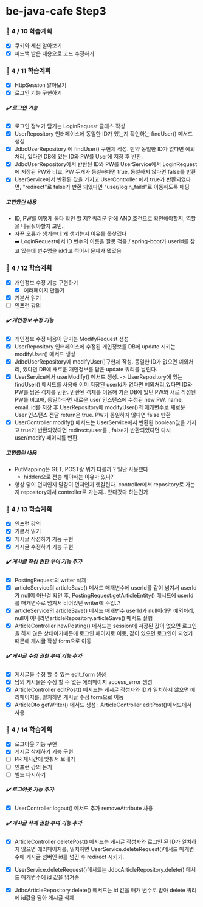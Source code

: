 # be-java-cafe  Step3

### 📌 4 / 10 학습계획

- [x] 쿠키와 세션 알아보기
- [x] 피드백 받은 내용으로 코드 수정하기

### 📌 4 / 11 학습계획

- [x] HttpSession 알아보기
- [x] 로그인 기능 구현하기

##### ✔️ 로그인 기능

- [x] 로그인 정보가 담기는 LoginRequest 클래스 작성
- [x] UserRepository 인터페이스에 동일한 ID가 있는지 확인하는 findUser() 메서드 생성
- [x] JdbcUserRepository 에 findUser() 구현체 작성. 만약 동일한 ID가 없다면 예외처리, 있다면 DB에 있는 ID와 PW를 User에 저장 후 반환.
- [x] JdbcUserRepository에서 반환된 ID와 PW를 UserService에서 LoginRequest에 저장된 PW와 비교, PW 두개가 동일하다면 true, 동일하지 않다면 false를 반환
- [x] UserService에서 반환된 값을 가지고 UserController 에서 true가 반환되었다면, "redirect"로 false가 반환 되었다면 "user/login_faild"로 이동하도록 매핑

##### 고민했던 내용

- ID, PW를 어떻게 둘다 확인 할 지? 쿼리문 안에 AND 조건으로 확인해야할지, 역할을 나눠줘야할지 고민..
- 자꾸 오류가 생기는데 왜 생기는지 이유를 못찾겠다<br>
  ➡️ LoginRequest에서 ID 변수의 이름을 잘못 적음 / spring-boot가 userId를 찾고 있는데 변수명을 id라고 적어서 문제가 됐었음

### 📌 4 / 12 학습계획

- [x] 개인정보 수정 기능 구현하기
    - [x] 에러페이지 만들기
- [x] 기본서 읽기
- [ ] 인프런 강의

##### ✔️ 개인정보 수정 기능

- [x] 개인정보 수정 내용이 담기는 ModifyRequest 생성
- [x] UserRepository 인터페이스에 수정된 개인정보를 DB에 update 시키는 modifyUser() 메서드 생성
- [x] JdbcUserRepository에 modifyUser()구현체 작성. 동일한 ID가 없으면 예외처리, 있다면 DB에 새로운 개인정보를 담은 update 쿼리를 날린다.
- [x] UserService에서 userModify() 메서드 생성. -> UserRepository에 있는 findUser() 메서드를 사용해 이미 저장된 userId가 없다면 예외처리,있다면 ID와 PW를
  담은 객체를 반환.
  반환된 객체를 이용해 기존 DB에 있던 PW와 새로 작성된 PW를 비교해, 동일하다면 새로운 user 인스턴스에 수정된 new PW, name, email, id를 저장 후
  UserRepository에 modifyUser()의 매개변수로 새로운 User 인스턴스 전달 return은 true. PW가 동일하지 않다면 false 반환
- [x] UserController modify() 메서드는 UserService에서 반환된 boolean값을 가지고 true가 반환되었다면 redirect:/user를 , false가 반환되었다면 다시
  user/modify 페이지를 반환.

##### 고민했던 내용

- PutMapping은 GET, POST랑 뭐가 다를까 ? 일단 사용했다
    - hidden으로 전송 해야하는 이유가 있나?
- 항상 닭이 먼저인지 달걀이 먼저인지 헷갈린다. controller에서 repository로 가는지 repository에서 controller로 가는지.. 왔다갔다 하는건가

### 📌 4 / 13 학습계획

- [x] 인프런 강의
- [x] 기본서 읽기
- [x] 게시글 작성하기 기능 구현
- [x] 게시글 수정하기 기능 구현

##### ✔️ 게시글 작성 권한 부여 기능 추가

- [x] PostingRequest의 writer 삭제
- [x] articleService의 articleSave() 메서드 매개변수에 userId를 같이 넘겨서 userId가 null이 아닌걸 확인 후,
  PostingRequest.getArticleEntity() 메서드에 userId를 매개변수로 넘겨서 비어있던 writer에 주입..?
- [x] articleService의 articleSave() 메서드 매개변수 userId가 null이라면 예외처리,
  null이 아니라면articleRepository.articleSave() 메서드 실행
- [x] ArticleController newPosting() 메서드는 session에 저장된 값이 없으면 로그인을 하지 않은 상태이기때문에 로그인 페이지로 이동,
  값이 있으면 로그인이 되었기때문에 게시글 작성 form으로 이동

##### ✔️ 게시글 수정 권한 부여 기능 추가

- [x] 게시글을 수정 할 수 있는 edit_form 생성
- [x] 남의 게시물은 수정 할 수 없는 에러페이지 access_error 생성
- [x] ArticleController editPost() 메서드는 게시글 작성자와 ID가 일치하지 않으면 에러페이지를, 일치하면 게시글 수정 form으로 이동
- [x] ArticleDto getWriter() 메서드 생성 : ArticleController editPost()메서드에서 사용

### 📌 4 / 14 학습계획

- [x] 로그아웃 기능 구현
- [x] 게시글 삭제하기 기능 구현
- [ ] PR 제시간에 맞춰서 보내기
- [ ] 인프런 강의 듣기
- [ ] 빌드 다시하기

##### ✔️ 로그아웃 기능 추가

- [x] UserController logout() 메서드 추가 removeAttribute 사용

##### ✔️ 게시글 삭제 권한 부여 기능 추가

- [x] ArticleController deletePost() 메서드는 게시글 작성자와 로그인 된 ID가 일치하지 않으면 에러페이지를,
  일치하면 UserService.deleteRequest()메서드 매개변수에 게시글 넘버인 id를 넘긴 후 redirect 시키기.
- [x] UserService.deleteRequest()메서드는 JdbcArticleRepository.delete() 메서드 매개변수에 id 값을 넘겨줌
- [x] JdbcArticleRepository.delete() 메서드는 id 값을 매개 변수로 받아 delete 쿼리에 id값을 담아 게시글 삭제

